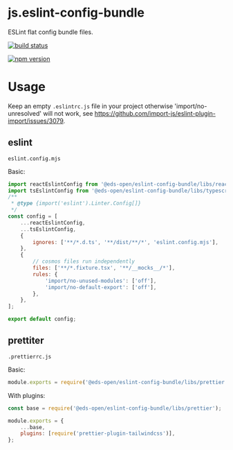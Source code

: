 # js.eslint-config-bundle

ESLint flat config bundle files.

<p>
    <a href="https://github.com/daichangxin/js.eslint-config-bundle/actions/workflows/npm%20publish.yml">
    <img src="https://github.com/daichangxin/js.eslint-config-bundle/actions/workflows/npm%20publish.yml/badge.svg" alt="build status"></a>
</p>

<p>
    <a href="https://www.npmjs.com/package/@eds-open/eslint-config-bundle">
    <img src="https://img.shields.io/npm/v/@eds-open/eslint-config-bundle.svg?style=flat-square&colorB=51C838" alt="npm version"></a>
</p>

# Usage

Keep an empty `.eslintrc.js` file in your project otherwise 'import/no-unresolved' will not work, see https://github.com/import-js/eslint-plugin-import/issues/3079.

## eslint

`eslint.config.mjs`

Basic:

```mjs
import reactEslintConfig from '@eds-open/eslint-config-bundle/libs/react.config.mjs';
import tsEslintConfig from '@eds-open/eslint-config-bundle/libs/typescript.config.mjs';
/**
 * @type {import('eslint').Linter.Config[]}
 */
const config = [
    ...reactEslintConfig,
    ...tsEslintConfig,
    {
        ignores: ['**/*.d.ts', '**/dist/**/*', 'eslint.config.mjs'],
    },
    {
        // cosmos files run independently
        files: ['**/*.fixture.tsx', '**/__mocks__/*'],
        rules: {
            'import/no-unused-modules': ['off'],
            'import/no-default-export': ['off'],
        },
    },
];

export default config;
```

## prettiter

`.prettierrc.js`

Basic:

```js
module.exports = require('@eds-open/eslint-config-bundle/libs/prettier');
```

With plugins:

```js
const base = require('@eds-open/eslint-config-bundle/libs/prettier');

module.exports = {
    ...base,
    plugins: [require('prettier-plugin-tailwindcss')],
};
```

